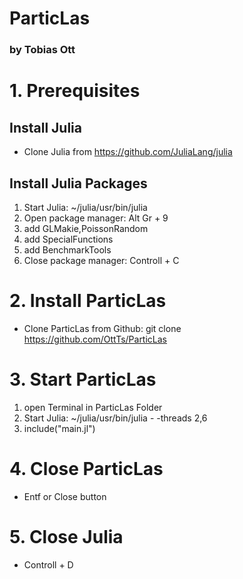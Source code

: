 # ParticLas 
### by Tobias Ott

# 1. Prerequisites
## Install Julia
- Clone Julia from https://github.com/JuliaLang/julia

## Install Julia Packages
1. Start Julia: ~/julia/usr/bin/julia
2. Open package manager: Alt Gr + 9
3. add GLMakie,PoissonRandom
4. add SpecialFunctions
5. add BenchmarkTools
6. Close package manager: Controll + C

# 2. Install ParticLas
- Clone ParticLas from Github: git clone https://github.com/OttTs/ParticLas

# 3. Start ParticLas ##
1. open Terminal in ParticLas Folder
2. Start Julia: ~/julia/usr/bin/julia - -threads 2,6
3. include("main.jl")

# 4. Close ParticLas ##
- Entf or Close button

# 5. Close Julia ##
- Controll + D

